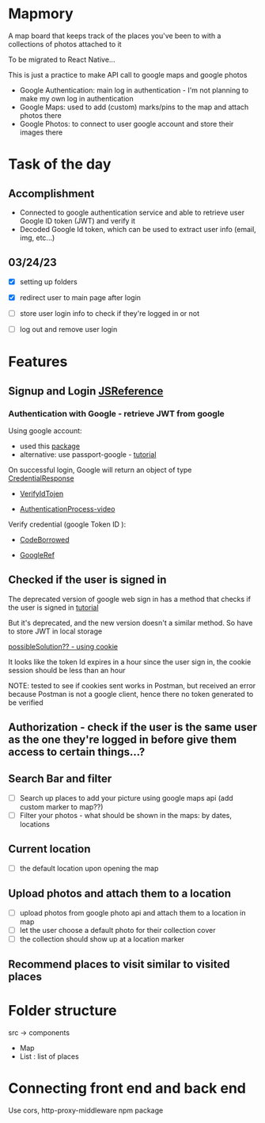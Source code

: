 # Mapmory 
A map board that keeps track of the places you've been to with a collections of photos attached to it

To be migrated to React Native...

This is just a practice to make API call to google maps and google photos
- Google Authentication: main log in authentication - I'm not planning to make my own log in authentication
- Google Maps: used to add (custom) marks/pins to the map and attach photos there
- Google Photos: to connect to user google account and store their images there

# Task of the day
## Accomplishment
- Connected to google authentication service and able to retrieve user Google ID token (JWT) and verify it
- Decoded Google Id token, which can be used to extract user info (email, img, etc...)

## 03/24/23
- [x] setting up folders
- [x] redirect user to main page after login
- [ ] store user login info to check if they're logged in or not
- [ ] log out and remove user login


# Features

## Signup and Login [JSReference](https://developers.google.com/identity/gsi/web/reference/js-reference)

### Authentication with Google - retrieve JWT from google
Using google account:
- used this [package](https://www.npmjs.com/package/@react-oauth/google)
- alternative: use passport-google - [tutorial](https://medium.com/analytics-vidhya/adding-sign-in-with-google-to-your-website-b82755b79b31)

On successful login, Google will return an object of type [CredentialResponse](https://developers.google.com/identity/gsi/web/reference/js-reference#CredentialResponse)

- [VerifyIdTojen](https://developers.google.com/identity/gsi/web/guides/verify-google-id-token)

- [AuthenticationProcess-video](https://developers.google.com/identity/sign-in/web/backend-auth#send-the-id-token-to-your-server)

Verify credential (google Token ID ):
- [CodeBorrowed](https://stackoverflow.com/questions/68524360/how-can-i-decode-a-google-oauth-2-0-jwt-credential-token)

- [GoogleRef](https://developers.google.com/identity/sign-in/web/backend-auth#verify-the-integrity-of-the-id-token)

## Checked if the user is signed in
The deprecated version of google web sign in has a method that checks if the user is signed in [tutorial](https://medium.com/@18arjunh/how-to-use-google-apis-with-oauth2-0-in-your-web-app-6ec2e8421751)

But it's deprecated, and the new version doesn't a similar method. So have to store JWT in local storage

[possibleSolution?? - using cookie](https://stackoverflow.com/questions/74498809/how-to-check-if-a-user-is-already-logged-in-using-google-accounts-id)

It looks like the token Id expires in a hour since the user sign in, the cookie session should be less than an hour

NOTE: tested to see if cookies sent works in Postman, but received an error because Postman is not a google client, hence there no token generated to be verified

## Authorization - check if the user is the same user as the one they're logged in before give them access to certain things...?


## Search Bar and filter
- [ ] Search up places to add your picture using google maps api (add custom marker to map??)
- [ ] Filter your photos - what should be shown in the maps: by dates, locations

## Current location
- [ ] the default location upon opening the map

## Upload photos and attach them to a location
- [ ] upload photos from google photo api and attach them to a location in map
- [ ] let the user choose a default photo for their collection cover
- [ ] the collection should show up at a location marker

## Recommend places to visit similar to visited places


# Folder structure
src -> components
- Map
- List : list of places

# Connecting front end and back end
Use cors, http-proxy-middleware npm package
